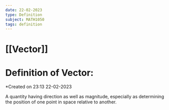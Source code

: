 ```yaml
---
date: 22-02-2023
type: Definition
subject: MATH1050
tags: definition
---
```

# [[Vector]]

# Definition of Vector:
*Created on 23:13 22-02-2023

A quantity having direction as well as magnitude, especially as determining the position of one point in space relative to another.
